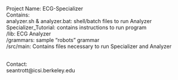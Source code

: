 Project Name: ECG-Specializer  <br>
Contains: <br>
analyzer.sh & analyzer.bat: shell/batch files to run Analyzer <br>
Specializer_Tutorial: contains instructions to run program <br>
/lib: ECG Analyzer  <br>
/grammars: sample “robots” grammar <br>
/src/main: Contains files necessary to run Specializer and Analyzer <br>

<br>
Contact:<br>
seantrott@icsi.berkeley.edu